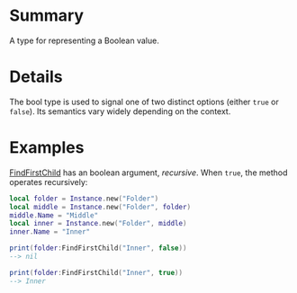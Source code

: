 # Summary
A type for representing a Boolean value.

# Details
The bool type is used to signal one of two distinct options (either `true` or
`false`). Its semantics vary widely depending on the context.

# Examples
[FindFirstChild](class:Instance/FindFirstChild) has an boolean argument,
*recursive*. When `true`, the method operates recursively:

```lua
local folder = Instance.new("Folder")
local middle = Instance.new("Folder", folder)
middle.Name = "Middle"
local inner = Instance.new("Folder", middle)
inner.Name = "Inner"

print(folder:FindFirstChild("Inner", false))
--> nil

print(folder:FindFirstChild("Inner", true))
--> Inner
```
